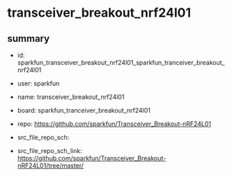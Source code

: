 # transceiver_breakout_nrf24l01
 
## summary 
* id: sparkfun_transceiver_breakout_nrf24l01_sparkfun_tranceiver_breakout_nrf24l01
* user: sparkfun
* name: transceiver_breakout_nrf24l01
* board: sparkfun_tranceiver_breakout_nrf24l01
* repo: https://github.com/sparkfun/Transceiver_Breakout-nRF24L01



* src_file_repo_sch: 
* src_file_repo_sch_link: https://github.com/sparkfun/Transceiver_Breakout-nRF24L01/tree/master/




